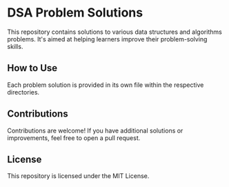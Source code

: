 # DSA Problem Solutions

This repository contains solutions to various data structures and algorithms problems. It's aimed at helping learners improve their problem-solving skills.

## How to Use

Each problem solution is provided in its own file within the respective directories. 

## Contributions

Contributions are welcome! If you have additional solutions or improvements, feel free to open a pull request.

## License

This repository is licensed under the MIT License.
